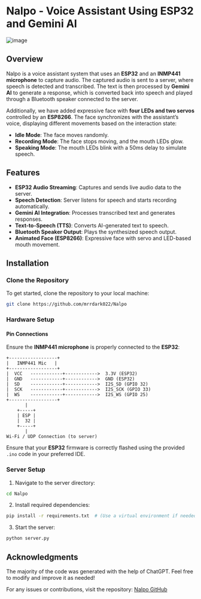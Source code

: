 # Nalpo - Voice Assistant Using ESP32 and Gemini AI
![image](https://github.com/user-attachments/assets/494c142c-5887-4c1b-a6e1-76412731613c)

## Overview
Nalpo is a voice assistant system that uses an **ESP32** and an **INMP441 microphone** to capture audio. The captured audio is sent to a server, where speech is detected and transcribed. The text is then processed by **Gemini AI** to generate a response, which is converted back into speech and played through a Bluetooth speaker connected to the server.

Additionally, we have added expressive face with **four LEDs and two servos** controlled by an **ESP8266**. The face synchronizes with the assistant’s voice, displaying different movements based on the interaction state:
- **Idle Mode**: The face moves randomly.
- **Recording Mode**: The face stops moving, and the mouth LEDs glow.
- **Speaking Mode**: The mouth LEDs blink with a 50ms delay to simulate speech.

## Features
- **ESP32 Audio Streaming**: Captures and sends live audio data to the server.
- **Speech Detection**: Server listens for speech and starts recording automatically.
- **Gemini AI Integration**: Processes transcribed text and generates responses.
- **Text-to-Speech (TTS)**: Converts AI-generated text to speech.
- **Bluetooth Speaker Output**: Plays the synthesized speech output.
- **Animated Face (ESP8266)**: Expressive face with servo and LED-based mouth movement.

## Installation

### Clone the Repository
To get started, clone the repository to your local machine:
```bash
git clone https://github.com/mrrdark022/Nalpo
```

### Hardware Setup
#### Pin Connections
Ensure the **INMP441 microphone** is properly connected to the **ESP32**:
```
+------------------+
|   INMP441 Mic   |
+------------------+
|  VCC   ------------+------------>  3.3V (ESP32)
|  GND   ------------+------------>  GND (ESP32)
|  SD    ------------+------------>  I2S_SD (GPIO 32)
|  SCK   ------------+------------>  I2S_SCK (GPIO 33)
|  WS    ------------+------------>  I2S_WS (GPIO 25)
+------------------+
       |
    +-----+
    | ESP |
    |  32 |
    +-----+
       |
Wi-Fi / UDP Connection (to server)
```
Ensure that your **ESP32** firmware is correctly flashed using the provided `.ino` code in your preferred IDE.

### Server Setup
1. Navigate to the server directory:
```bash
cd Nalpo
```
2. Install required dependencies:
```bash
pip install -r requirements.txt  # (Use a virtual environment if needed)
```
3. Start the server:
```bash
python server.py
```

## Acknowledgments
The majority of the code was generated with the help of ChatGPT. Feel free to modify and improve it as needed!

For any issues or contributions, visit the repository: [Nalpo GitHub](https://github.com/mrrdark022/Nalpo)

